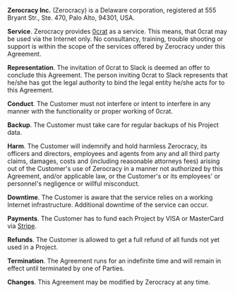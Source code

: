 **Zerocracy Inc.** (Zerocracy) is a Delaware corporation,
registered at 555 Bryant Str., Ste. 470, Palo Alto, 94301, USA.

**Service**.
Zerocracy provides [0crat](http://www.0crat.com) as a service.
This means, that 0crat may be used via the Internet only.
No consultancy, training, trouble shooting or support is within
the scope of the services offered by Zerocracy under this Agreement.

**Representation**.
The invitation of 0crat to Slack is deemed an offer to conclude this Agreement.
The person inviting 0crat to Slack represents that he/she has
got the legal authority to bind the legal entity he/she acts
for to this Agreement.

**Conduct**.
The Customer must not interfere or intent to interfere in any manner
with the functionality or proper working of 0crat.

**Backup**.
The Customer must take care for regular backups of his Project data.

**Harm**.
The Customer will indemnify and hold harmless Zerocracy, its officers
and directors, employees and agents from any and all third party claims,
damages, costs and (including reasonable attorneys fees) arising
out of the Customer's use of Zerocracy in a manner not authorized
by this Agreement, and/or applicable law, or the Customer's or
its employees' or personnel's negligence or willful misconduct.

**Downtime**.
The Customer is aware that the service relies on a working Internet
infrastructure. Additional downtime of the service can occur.

**Payments**.
The Customer has to fund each Project by VISA or MasterCard
via [Stripe](https://www.stripe.com).

**Refunds**.
The Customer is allowed to get a full refund of all funds not yet used
in a Project.

**Termination**.
The Agreement runs for an indefinite time and will remain in effect
until terminated by one of Parties.

**Changes**.
This Agreement may be modified by Zerocracy at any time.
